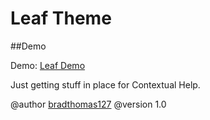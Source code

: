 Leaf Theme
================

##Demo

Demo: [Leaf Demo](http://demo.fatboythemes.com/)

Just getting stuff in place for Contextual Help.

@author [bradthomas127](http://wp-ultra.com)
@version 1.0

